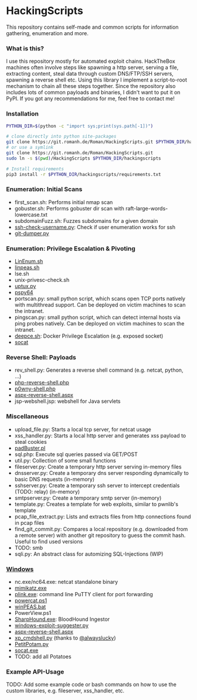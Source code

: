 # HackingScripts

This repository contains self-made and common scripts for information gathering, enumeration and more.

### What is this?
I use this repository mostly for automated exploit chains. HackTheBox machines often involve steps like spawning a http server, serving a file, extracting content, steal data through custom DNS/FTP/SSH servers, spawning a reverse shell etc. Using this library I implement a script-to-root mechanism to chain all these steps together. Since the repository also includes lots of common payloads and binaries, I didn't want to put it on PyPI. If you got any recommendations for me, feel free to contact me!

### Installation
```bash
PYTHON_DIR=$(python -c "import sys;print(sys.path[-1])")

# clone directly into python site-packages
git clone https://git.romanh.de/Roman/HackingScripts.git $PYTHON_DIR/hackingscripts
# or use a symlink
git clone https://git.romanh.de/Roman/HackingScripts.git
sudo ln -s $(pwd)/HackingScripts $PYTHON_DIR/hackingscripts

# Install requirements
pip3 install -r $PYTHON_DIR/hackingscripts/requirements.txt
```

### Enumeration: Initial Scans
- first_scan.sh: Performs initial nmap scan
- gobuster.sh: Performs gobuster dir scan with raft-large-words-lowercase.txt
- subdomainFuzz.sh: Fuzzes subdomains for a given domain
- [ssh-check-username.py](https://www.exploit-db.com/exploits/45939): Check if user enumeration works for ssh
- [git-dumper.py](https://github.com/arthaud/git-dumper)

### Enumeration: Privilege Escalation & Pivoting
- [LinEnum.sh](https://github.com/rebootuser/LinEnum)
- [linpeas.sh](https://github.com/carlospolop/privilege-escalation-awesome-scripts-suite)
- lse.sh
- unix-privesc-check.sh
- [uptux.py](https://github.com/initstring/uptux)
- [pspy64](https://github.com/DominicBreuker/pspy)
- portscan.py: small python script, which scans open TCP ports natively with multithread support.
Can be deployed on victim machines to scan the intranet.
- pingscan.py: small python script, which can detect internal hosts via ping probes natively.
Can be deployed on victim machines to scan the intranet.
- [deepce.sh](https://github.com/stealthcopter/deepce): Docker Privilege Escalation (e.g. exposed socket)
- [socat](https://github.com/3ndG4me/socat)

### Reverse Shell: Payloads
- rev_shell.py: Generates a reverse shell command (e.g. netcat, python, ...)
- [php-reverse-shell.php](https://github.com/pentestmonkey/php-reverse-shell)
- [p0wny-shell.php](https://github.com/flozz/p0wny-shell)
- [aspx-reverse-shell.aspx](https://github.com/borjmz/aspx-reverse-shell)
- jsp-webshell.jsp: webshell for Java servlets

### Miscellaneous
- upload_file.py: Starts a local tcp server, for netcat usage
- xss_handler.py: Starts a local http server and generates xss payload to steal cookies
- [padBuster.pl](https://github.com/AonCyberLabs/PadBuster)
- sql.php: Execute sql queries passed via GET/POST
- util.py: Collection of some small functions
- fileserver.py: Create a temporary http server serving in-memory files
- dnsserver.py: Create a temporary dns server responding dynamically to basic DNS requests (in-memory)
- sshserver.py: Create a temporary ssh server to intercept credentials (TODO: relay) (in-memory)
- smtpserver.py: Create a temporary smtp server (in-memory)
- template.py: Creates a template for web exploits, similar to pwnlib's template
- pcap_file_extract.py: Lists and extracts files from http connections found in pcap files
- find_git_commit.py: Compares a local repository (e.g. downloaded from a remote server) with another git repository to guess the commit hash. Useful to find used versions
- TODO: smb
- sqli.py: An abstract class for automizing SQL-Injections (WIP)

### [Windows](win/)
 - nc.exe/nc64.exe: netcat standalone binary
 - [mimikatz.exe](https://github.com/gentilkiwi/mimikatz)
 - [plink.exe](https://www.chiark.greenend.org.uk/~sgtatham/putty/latest.html): command line PuTTY client for port forwarding
 - [powercat.ps1](https://github.com/besimorhino/powercat)
 - [winPEAS.bat](https://github.com/carlospolop/privilege-escalation-awesome-scripts-suite)
 - PowerView.ps1
 - [SharpHound.exe](https://github.com/BloodHoundAD/SharpHound3): BloodHound Ingestor
 - [windows-exploit-suggester.py](https://github.com/AonCyberLabs/Windows-Exploit-Suggester)
 - [aspx-reverse-shell.aspx](https://github.com/borjmz/aspx-reverse-shell)
 - [xp_cmdshell.py](https://github.com/0xalwayslucky/pentesting-tools) (thanks to [@alwayslucky](https://github.com/0xalwayslucky))
 - [PetitPotam.py](https://github.com/topotam/PetitPotam)
 - [socat.exe](https://github.com/3ndG4me/socat)
 - TODO: add all Potatoes

### Example API-Usage
TODO: Add some example code or bash commands on how to use the custom libraries, e.g. fileserver, xss_handler, etc.